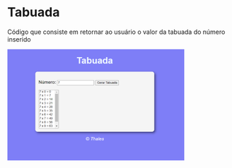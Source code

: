 # Tabuada

Código que consiste em retornar ao usuário o valor da tabuada do número inserido

<img src="exemplo.PNG" width = "400">
